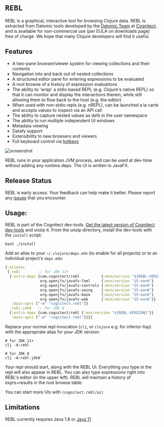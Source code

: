 # `REBL`

REBL is a graphical, interactive tool for browsing Clojure data. REBL is extracted from Datomic tools developed by the [Datomic Team](https://www.datomic.com/) at [Cognitect](https://cognitect.com), and is available for non-commercial use (per EULA on downloads page) free of charge. We hope that many Clojure developers will find it useful. 

## Features

* A two-pane browser/viewer system for viewing collections and their contents
* Navigation into and back out of nested collections
* A structured editor pane for entering expressions to be evaluated
* A root browse of a history of expression evaluations
* The ability to 'wrap' a stdio based REPL (e.g. Clojure's native REPL) so that it can monitor and display the interactions therein, while still allowing them to flow back to the host (e.g. the editor)
* When used with non-stdio repls (e.g. nREPL), can be launched a la carte and accepts values to inspect via an API call
* The ability to capture nested values as defs in the user namespace
* The ability to run multiple independent UI windows
* Metadata viewing
* Datafy support
* Extensibility to new browsers and viewers
* Full keyboard control via [hotkeys](https://github.com/cognitect-labs/REBL-distro/wiki/Hotkeys)

![screenshot](screenshot.png)

REBL runs in your application JVM process, and can be used at dev-time without adding any runtime deps. The UI is written in JavaFX.

## Release Status

REBL is early access. Your feedback can help make it better. Please report any [issues](https://github.com/cognitect-labs/REBL-distro/issues) that you encounter.

## Usage:

REBL is part of the Cognitect dev-tools. [Get the latest version of
Cognitect dev-tools](https://cognitect.com/dev-tools/index.html) and unzip
it. From the unzip directory, install the dev-tools with the
`install` script:

    bash ./install

Add an alias to your `~/.clojure/deps.edn` (to enable for all
projects) or to an individual project's `deps.edn`:

``` clj
{:aliases
 {:rebl        ;; for JDK 11+
  {:extra-deps {com.cognitect/rebl          {:mvn/version "${REBL-VERSION}"}
                org.openjfx/javafx-fxml     {:mvn/version "15-ea+6"}
                org.openjfx/javafx-controls {:mvn/version "15-ea+6"}
                org.openjfx/javafx-swing    {:mvn/version "15-ea+6"}
                org.openjfx/javafx-base     {:mvn/version "15-ea+6"}
                org.openjfx/javafx-web      {:mvn/version "15-ea+6"}}
   :main-opts ["-m" "cognitect.rebl"]}
  :rebl-jdk8   ;; for JDK 8
  {:extra-deps {com.cognitect/rebl {:mvn/version "${REBL-VERSION}"}}
   :main-opts ["-m" "cognitect.rebl"]}}}
```

Replace your normal repl invocation (`clj`, or `clojure` e.g. for
inferior-lisp) with the appropriate alias for your JDK version:

    # for JDK 11+
    clj -A:rebl

    # for JDK 8
    clj -A:rebl-jdk8`

Your repl should start, along with the REBL UI. Everything you type in the repl will also appear in REBL. You can also type expressions right into REBL's editor (in the upper left). REBL will maintain a history of exprs+results in the root browse table.

You can start more UIs with `(cognitect.rebl/ui)`

## Limitations

REBL currently requires Java 1.8 or [Java 11](https://github.com/cognitect-labs/REBL-distro/wiki/Java-11-Usage)
